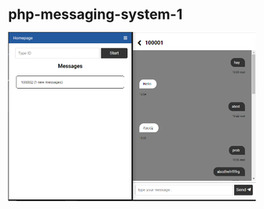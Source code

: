 # php-messaging-system-1

 <img src="https://github.com/iamPrashanta/php-messaging-system-1/blob/main/img/php-messaging-system.PNG" alt="Preview Image">

